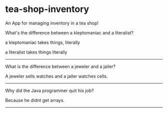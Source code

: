 # tea-shop-inventory

An App for managing inventory in a tea shop!

What's the difference between a kleptomaniac and a literalist?

a kleptomaniac takes things, literally

a literalist takes things literally

---

What is the difference between a jeweler and a jailer?

A jeweler sells watches and a jailer watches cells.

---

Why did the Java programmer quit his job?

Because he didnt get arrays.

---
